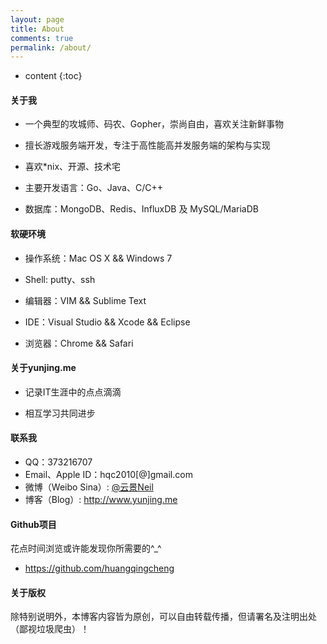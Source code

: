 ```yaml
---
layout: page
title: About
comments: true
permalink: /about/
---
```


* content
{:toc}

#### 关于我

* 一个典型的攻城师、码农、Gopher，崇尚自由，喜欢关注新鲜事物

* 擅长游戏服务端开发，专注于高性能高并发服务端的架构与实现

* 喜欢\*nix、开源、技术宅

* 主要开发语言：Go、Java、C/C++

* 数据库：MongoDB、Redis、InfluxDB 及 MySQL/MariaDB


#### 软硬环境

* 操作系统：Mac OS X && Windows 7

* Shell: putty、ssh

* 编辑器：VIM && Sublime Text

* IDE：Visual Studio && Xcode && Eclipse

* 浏览器：Chrome && Safari


#### 关于yunjing.me

* 记录IT生涯中的点点滴滴

* 相互学习共同进步


#### 联系我

* QQ：373216707
* Email、Apple ID：hqc2010[@]gmail.com
* 微博（Weibo Sina）: <a href='http://weibo.com/u/2368449022'>@云景Neil</a>
* 博客（Blog）: <a href='http://www.yunjing.me'>http://www.yunjing.me</a>


#### Github项目

花点时间浏览或许能发现你所需要的^\_^

* <a href='https://github.com/huangqingcheng'>https://github.com/huangqingcheng</a>


#### 关于版权

除特别说明外，本博客内容皆为原创，可以自由转载传播，但请署名及注明出处（鄙视垃圾爬虫）！
